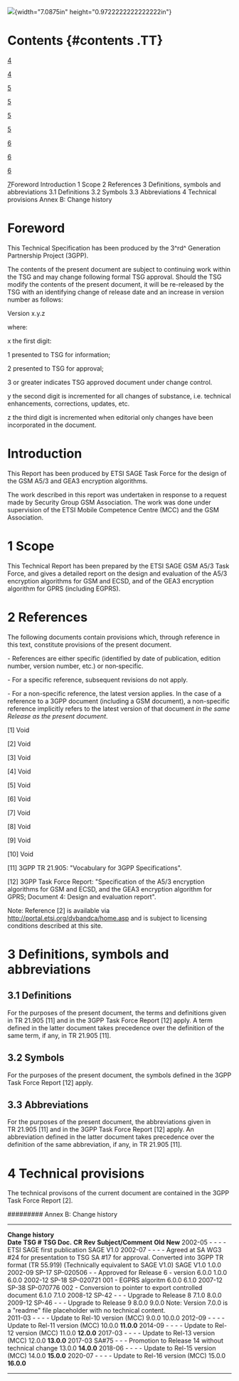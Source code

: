 ![](media/image1.wmf){width="7.0875in" height="0.9722222222222222in"}

Contents {#contents .TT}
========

[4](#foreword)

[4](#introduction)

[5](#scope)

[5](#references)

[5](#definitions-symbols-and-abbreviations)

[5](#definitions)

[6](#symbols)

[6](#abbreviations)

[6](#technical-provisions)

[7](#annex-b-change-history)Foreword Introduction 1 Scope 2 References 3
Definitions, symbols and abbreviations 3.1 Definitions 3.2 Symbols 3.3
Abbreviations 4 Technical provisions Annex B: Change history

Foreword
========

This Technical Specification has been produced by the 3^rd^ Generation
Partnership Project (3GPP).

The contents of the present document are subject to continuing work
within the TSG and may change following formal TSG approval. Should the
TSG modify the contents of the present document, it will be re-released
by the TSG with an identifying change of release date and an increase in
version number as follows:

Version x.y.z

where:

x the first digit:

1 presented to TSG for information;

2 presented to TSG for approval;

3 or greater indicates TSG approved document under change control.

y the second digit is incremented for all changes of substance, i.e.
technical enhancements, corrections, updates, etc.

z the third digit is incremented when editorial only changes have been
incorporated in the document.

Introduction
============

This Report has been produced by ETSI SAGE Task Force for the design of
the GSM A5/3 and GEA3 encryption algorithms.

The work described in this report was undertaken in response to a
request made by Security Group GSM Association. The work was done under
supervision of the ETSI Mobile Competence Centre (MCC) and the GSM
Association.

1 Scope
=======

This Technical Report has been prepared by the ETSI SAGE GSM A5/3 Task
Force, and gives a detailed report on the design and evaluation of the
A5/3 encryption algorithms for GSM and ECSD, and of the GEA3 encryption
algorithm for GPRS (including EGPRS).

2 References
============

The following documents contain provisions which, through reference in
this text, constitute provisions of the present document.

\- References are either specific (identified by date of publication,
edition number, version number, etc.) or non‑specific.

\- For a specific reference, subsequent revisions do not apply.

\- For a non-specific reference, the latest version applies. In the case
of a reference to a 3GPP document (including a GSM document), a
non-specific reference implicitly refers to the latest version of that
document *in the same Release as the present document*.

\[1\] Void

\[2\] Void

\[3\] Void

\[4\] Void

\[5\] Void

\[6\] Void

\[7\] Void

\[8\] Void

\[9\] Void

\[10\] Void

\[11\] 3GPP TR 21.905: \"Vocabulary for 3GPP Specifications\".

\[12\] 3GPP Task Force Report: \"Specification of the A5/3 encryption
algorithms for GSM and ECSD, and the GEA3 encryption algorithm for GPRS;
Document 4: Design and evaluation report\".

Note: Reference \[2\] is available via
<http://portal.etsi.org/dvbandca/home.asp> and is subject to licensing
conditions described at this site.

3 Definitions, symbols and abbreviations
========================================

3.1 Definitions
---------------

For the purposes of the present document, the terms and definitions
given in TR 21.905 \[11\] and in the 3GPP Task Force Report \[12\]
apply. A term defined in the latter document takes precedence over the
definition of the same term, if any, in TR 21.905 \[11\].

3.2 Symbols
-----------

For the purposes of the present document, the symbols defined in the
3GPP Task Force Report \[12\] apply.

3.3 Abbreviations
-----------------

For the purposes of the present document, the abbreviations given in
TR 21.905 \[11\] and in the 3GPP Task Force Report \[12\] apply. An
abbreviation defined in the latter document takes precedence over the
definition of the same abbreviation, if any, in TR 21.905 \[11\].

4 Technical provisions
======================

The technical provisons of the current document are contained in the
3GPP Task Force Report \[2\].

######### Annex B: Change history

  --------------------------------------------------------------------------------- ------------ -------------- -------- --------- ----------------------------------------------------------------------------------------------------------------------------------------------------- ----------- ------------
  **Change history**                                                                                                                                                                                                                                                                                 
  **Date**                                                                          **TSG \#**   **TSG Doc.**   **CR**   **Rev**   **Subject/Comment**                                                                                                                                   **Old**     **New**
  2002-05                                                                           \-           \-             \-       \-        ETSI SAGE first publication                                                                                                                                       SAGE V1.0
  2002-07                                                                           \-           \-             \-       \-        Agreed at SA WG3 \#24 for presentation to TSG SA \#17 for approval. Converted into 3GPP TR format (TR 55.919) (Technically equivalent to SAGE V1.0)   SAGE V1.0   1.0.0
  2002-09                                                                           SP-17        SP-020506      \-       \-        Approved for Release 6 - version 6.0.0                                                                                                                1.0.0       6.0.0
  2002-12                                                                           SP-18        SP-020721      001      \-        EGPRS algoritm                                                                                                                                        6.0.0       6.1.0
  2007-12                                                                           SP-38        SP-070776      002      \-        Conversion to pointer to export controlled document                                                                                                   6.1.0       7.1.0
  2008-12                                                                           SP-42        \-             \-       \-        Upgrade to Release 8                                                                                                                                  7.1.0       8.0.0
  2009-12                                                                           SP-46        \-             \-       \-        Upgrade to Release 9                                                                                                                                  8.0.0       9.0.0
  Note: Version 7.0.0 is a \"readme\" file placeholder with no technical content.                                                                                                                                                                                                                    
  2011-03                                                                           \-           \-             \-       \-        Update to Rel-10 version (MCC)                                                                                                                        9.0.0       10.0.0
  2012-09                                                                           \-           \-             \-       \-        Update to Rel-11 version (MCC)                                                                                                                        10.0.0      **11.0.0**
  2014-09                                                                           \-           \-             \-       \-        Update to Rel-12 version (MCC)                                                                                                                        11.0.0      **12.0.0**
  2017-03                                                                           \-           \-             \-       \-        Update to Rel-13 version (MCC)                                                                                                                        12.0.0      **13.0.0**
  2017-03                                                                           SA\#75       \-             \-       \-        Promotion to Release 14 without technical change                                                                                                      13.0.0      **14.0.0**
  2018-06                                                                           \-           \-             \-       \-        Update to Rel-15 version (MCC)                                                                                                                        14.0.0      **15.0.0**
  2020-07                                                                           \-           \-             \-       \-        Update to Rel-16 version (MCC)                                                                                                                        15.0.0      **16.0.0**
  --------------------------------------------------------------------------------- ------------ -------------- -------- --------- ----------------------------------------------------------------------------------------------------------------------------------------------------- ----------- ------------
